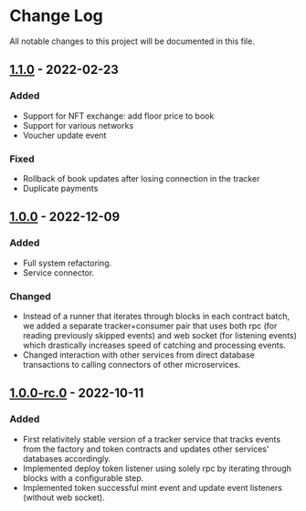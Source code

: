 # Change Log

All notable changes to this project will be documented in this file.

## [1.1.0] - 2022-02-23

### Added
- Support for NFT exchange: add floor price to book
- Support for various networks
- Voucher update event

### Fixed
- Rollback of book updates after losing connection in the tracker
- Duplicate payments

## [1.0.0] - 2022-12-09
 
### Added
- Full system refactoring.
- Service connector.

### Changed
- Instead of a runner that iterates through blocks in each contract batch, we added a separate tracker+consumer pair that uses both rpc (for reading previously skipped events) and web socket (for listening events) which drastically increases speed of catching and processing events. 
- Changed interaction with other services from direct database transactions to calling connectors of other microservices. 

## [1.0.0-rc.0] - 2022-10-11 

### Added
- First relativitely stable version of a tracker service that tracks events from the factory and token contracts and updates other services' databases accordingly.
- Implemented deploy token listener using solely rpc by iterating through blocks with a configurable step. 
- Implemented token successful mint event and update event listeners (without web socket).   

[1.1.0]: https://gitlab.com/tokend/nft-books/contract-tracker/compare/1.0.0...1.1.0
[1.0.0]: https://gitlab.com/tokend/nft-books/contract-tracker/compare/1.0.0-rc.0...1.0.0
[1.0.0-rc.0]: https://gitlab.com/tokend/nft-books/contract-tracker/tags/1.0.0-rc.0